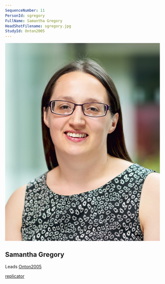 ```yaml
---
SequenceNumber: 11
PersonId: sgregory
FullName: Samantha Gregory
HeadShotFilename: sgregory.jpg
StudyId: Onton2005
---
```


![headshot of researcher](/assets/images/headshots/sgregory.jpg "Samantha Gregory")

## Samantha Gregory


Leads [Onton2005](/replications/Onton2005)



[replicator]("replicator")